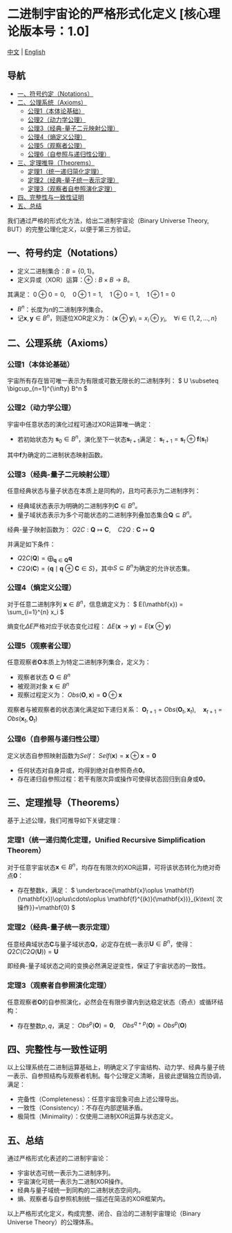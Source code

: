 # 二进制宇宙论的严格形式化定义 [核心理论版本号：1.0]

[中文](formal_theory_binary_core.md) | [English](formal_theory_binary_core_en.md)

## 导航

- [一、符号约定（Notations）](#一符号约定notations)
- [二、公理系统（Axioms）](#二公理系统axioms)
  - [公理1（本体论基础）](#公理1本体论基础)
  - [公理2（动力学公理）](#公理2动力学公理)
  - [公理3（经典-量子二元映射公理）](#公理3经典-量子二元映射公理)
  - [公理4（熵定义公理）](#公理4熵定义公理)
  - [公理5（观察者公理）](#公理5观察者公理)
  - [公理6（自参照与递归性公理）](#公理6自参照与递归性公理)
- [三、定理推导（Theorems）](#三定理推导theorems)
  - [定理1（统一递归简化定理）](#定理1统一递归简化定理unified-recursive-simplification-theorem)
  - [定理2（经典-量子统一表示定理）](#定理2经典-量子统一表示定理)
  - [定理3（观察者自参照演化定理）](#定理3观察者自参照演化定理)
- [四、完整性与一致性证明](#四完整性与一致性证明)
- [五、总结](#五总结)

我们通过严格的形式化方法，给出二进制宇宙论（Binary Universe Theory, BUT）的完整公理化定义，以便于第三方验证。

## 一、符号约定（Notations）

- 定义二进制集合：$`B = \{0, 1\}`$。
- 定义异或（XOR）运算：$`\oplus: B \times B \rightarrow B`$。

其满足：
$`
0 \oplus 0 = 0,\quad 0 \oplus 1 = 1,\quad 1 \oplus 0 = 1,\quad 1 \oplus 1 = 0
`$

- $`B^n`$：长度为$`n`$的二进制序列集合。
- 记$`\mathbf{x}, \mathbf{y} \in B^n`$，则逐位XOR定义为：
$`
(\mathbf{x}\oplus\mathbf{y})_i = x_i \oplus y_i,\quad \forall i \in \{1,2,...,n\}
`$

## 二、公理系统（Axioms）

### 公理1（本体论基础）

宇宙所有存在皆可唯一表示为有限或可数无限长的二进制序列：
$`
U \subseteq \bigcup_{n=1}^{\infty} B^n
`$

### 公理2（动力学公理）

宇宙中任意状态的演化过程可通过XOR运算唯一确定：
- 若初始状态为 $`\mathbf{s}_0 \in B^n`$，演化至下一状态$`\mathbf{s}_{t+1}`$满足：
$`
\mathbf{s}_{t+1} = \mathbf{s}_t \oplus \mathbf{f}(\mathbf{s}_t)
`$

其中$`\mathbf{f}`$为确定的二进制状态映射函数。

### 公理3（经典-量子二元映射公理）

任意经典状态与量子状态在本质上是同构的，且均可表示为二进制序列：
- 经典域状态表示为明确的二进制序列$`\mathbf{C} \in B^n`$。
- 量子域状态表示为多个可能状态的二进制序列叠加态集合$`\mathbf{Q} \subseteq B^n`$。

经典-量子映射函数为：
$`
Q2C: \mathbf{Q} \mapsto \mathbf{C}, \quad C2Q: \mathbf{C} \mapsto \mathbf{Q}
`$

并满足如下条件：
- $`Q2C(\mathbf{Q}) = \bigoplus_{\mathbf{q}\in \mathbf{Q}}\mathbf{q}`$
- $`C2Q(\mathbf{C})=\{\mathbf{q}\mid \mathbf{q}\oplus\mathbf{C}\in S\}`$，其中$`S\subseteq B^n`$为确定的允许状态集。

### 公理4（熵定义公理）

对于任意二进制序列 $`\mathbf{x}\in B^n`$，信息熵定义为：
$`
E(\mathbf{x}) = \sum_{i=1}^{n} x_i
`$

熵变化$`\Delta E`$严格对应于状态变化过程：
$`
\Delta E(\mathbf{x}\rightarrow \mathbf{y}) = E(\mathbf{x}\oplus\mathbf{y})
`$

### 公理5（观察者公理）

任意观察者$`\mathbf{O}`$本质上为特定二进制序列集合，定义为：
- 观察者状态 $`\mathbf{O}\in B^n`$
- 被观测对象 $`\mathbf{x}\in B^n`$
- 观察过程定义为：
$`
Obs(\mathbf{O}, \mathbf{x}) = \mathbf{O}\oplus\mathbf{x}
`$

观察者与被观察者的状态演化满足如下递归关系：
$`
\mathbf{O}_{t+1} = Obs(\mathbf{O}_t,\mathbf{x}_t), \quad \mathbf{x}_{t+1} = Obs(\mathbf{x}_t,\mathbf{O}_t)
`$

### 公理6（自参照与递归性公理）

定义状态自参照映射函数为$`Self`$：
$`
Self(\mathbf{x}) = \mathbf{x}\oplus\mathbf{x} = \mathbf{0}
`$

- 任何状态对自身异或，均得到绝对自参照奇点$`\mathbf{0}`$。
- 存在递归自参照过程：若干有限次异或操作可使得状态回归到自身或$`\mathbf{0}`$。

## 三、定理推导（Theorems）

基于上述公理，我们可推导如下关键定理：

### 定理1（统一递归简化定理，Unified Recursive Simplification Theorem）

对于任意宇宙状态$`\mathbf{x}\in B^n`$，均存在有限次的XOR运算，可将该状态转化为绝对奇点$`\mathbf{0}`$：
- 存在整数$`k`$，满足：
$`
\underbrace{\mathbf{x}\oplus \mathbf{f}(\mathbf{x})\oplus\cdots\oplus \mathbf{f}^{(k)}(\mathbf{x})}_{k\text{ 次操作}}=\mathbf{0}
`$

### 定理2（经典-量子统一表示定理）

任意经典域状态$`\mathbf{C}`$与量子域状态$`\mathbf{Q}`$，必定存在统一表示$`\mathbf{U}\in B^n`$，使得：
$`
Q2C(C2Q(\mathbf{U})) = \mathbf{U}
`$

即经典-量子域状态之间的变换必然满足逆变性，保证了宇宙状态的一致性。

### 定理3（观察者自参照演化定理）

任意观察者$`\mathbf{O}`$的自参照演化，必然会在有限步骤内到达稳定状态（奇点）或循环结构：
- 存在整数$`p,q`$，满足：
$`
Obs^p(\mathbf{O})=\mathbf{0}, \quad Obs^{q+p}(\mathbf{O})=Obs^p(\mathbf{O})
`$

## 四、完整性与一致性证明

以上公理系统在二进制运算基础上，明确定义了宇宙结构、动力学、经典与量子统一表示、自参照结构与观察者机制。每个公理定义清晰，且彼此逻辑独立而协调，满足：

- 完备性（Completeness）：任意宇宙现象可由上述公理导出。
- 一致性（Consistency）：不存在内部逻辑矛盾。
- 极简性（Minimality）：仅使用二进制XOR运算与状态定义。

## 五、总结

通过严格形式化表述的二进制宇宙论：

- 宇宙状态可统一表示为二进制序列。
- 宇宙演化可统一表示为二进制XOR操作。
- 经典与量子域统一到同构的二进制状态空间内。
- 熵、观察者与自参照机制统一描述在简洁的XOR框架内。

以上严格形式化定义，构成完整、闭合、自洽的二进制宇宙理论（Binary Universe Theory）的公理体系。